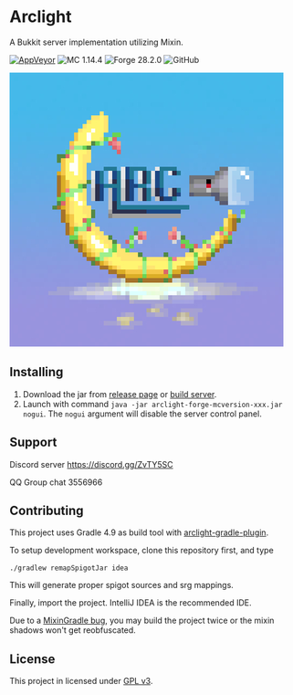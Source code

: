 # Arclight

A Bukkit server implementation utilizing Mixin.

[![AppVeyor](https://img.shields.io/appveyor/build/IzzelAliz/arclight?style=flat-square)](https://ci.appveyor.com/project/IzzelAliz/arclight) ![MC 1.14.4](https://img.shields.io/badge/MC-1.14.4-FF69B4?style=flat-square) ![Forge 28.2.0](https://img.shields.io/badge/Forge-28.2.0-purple?style=flat-square) ![GitHub](https://img.shields.io/github/license/IzzelAliz/Arclight?style=flat-square)

![](.github/arclightlogo.jpg)

## Installing

1. Download the jar from [release page](https://github.com/IzzelAliz/Arclight/releases) or [build server](https://ci.appveyor.com/project/IzzelAliz/arclight/build/artifacts).
2. Launch with command `java -jar arclight-forge-mcversion-xxx.jar nogui`. The `nogui` argument will disable the server control panel.

## Support

Discord server https://discord.gg/ZvTY5SC

QQ Group chat 3556966

## Contributing

This project uses Gradle 4.9 as build tool with [arclight-gradle-plugin](https://github.com/IzzelAliz/arclight-gradle-plugin).

To setup development workspace, clone this repository first, and type
```
./gradlew remapSpigotJar idea
```

This will generate proper spigot sources and srg mappings.

Finally, import the project. IntelliJ IDEA is the recommended IDE.

Due to a [MixinGradle bug](https://github.com/SpongePowered/MixinGradle/issues/9), you may build the project twice or the mixin shadows won't get reobfuscated.

## License

This project in licensed under [GPL v3](LICENSE).
